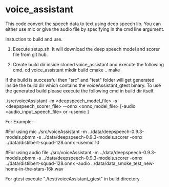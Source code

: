# voice_assistant

This code convert the speech data to text using deep speech lib. You can either use mic or give the audio file by specifying in the cmd line argument.

Instuction to build and use.
1. Execute setup.sh. It will download the deep speech model and scorer file from git hub.

2. Create build dir inside cloned voice_assistant and execute the following cmd.
   cd voice_assistant
   mkdir build
   cmake ..
   make

If the build is successful then "src" and "test" folder will get generated inside the build dir which contains the voiceAssistant_gtest binary.
To use the generated build please execute the following cmd in build dir itself.

./src/voiceAssistant -m <deepspeech_model_file> -s <deepspeech_scorer_file> --onnx <onnx_model_file> [-audio <audio_input_speech_file> or -usemic <duration>]

For Example:-

#For using mic
./src/voiceAssistant -m ../data/deepspeech-0.9.3-models.pbmm -s ../data/deepspeech-0.9.3-models.scorer -onnx ../data/distilbert-squad-128.onnx -usemic 10

#For using audio file
./src/voiceAssistant -m ../data/deepspeech-0.9.3-models.pbmm -s ../data/deepspeech-0.9.3-models.scorer -onnx ../data/distilbert-squad-128.onnx -audio ../data/data_smoke_test_new-home-in-the-stars-16k.wav

For gtest execute "./test/voiceAssistant_gtest" in build directory.
